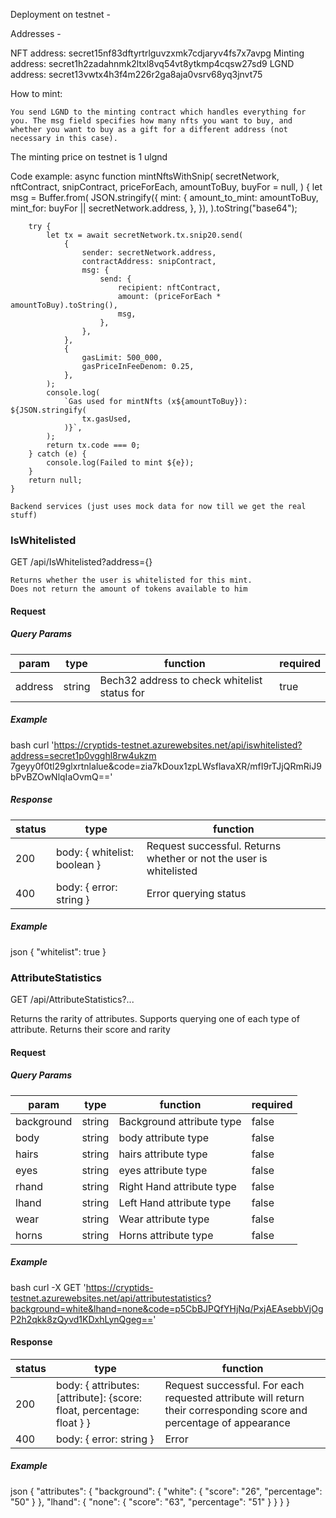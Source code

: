 Deployment on testnet -

Addresses -

NFT address: secret15nf83dftyrtrlguvzxmk7cdjaryv4fs7x7avpg
Minting address: secret1h2zadahnmk2ltxl8vq54vt8ytkmp4cqsw27sd9
LGND address: secret13vwtx4h3f4m226r2ga8aja0vsrv68yq3jnvt75


How to mint:

    You send LGND to the minting contract which handles everything for you. The msg field specifies how many nfts you want to buy, and whether you want to buy as a gift for a different address (not necessary in this case).
The minting price on testnet is 1 ulgnd

Code example:
    async function mintNftsWithSnip(
        secretNetwork,
        nftContract,
        snipContract,
        priceForEach,
        amountToBuy,
        buyFor = null,
    ) {
        let msg = Buffer.from(
            JSON.stringify({
                mint: {
                    amount_to_mint: amountToBuy,
                    mint_for: buyFor || secretNetwork.address,
                },
            }),
        ).toString("base64");

        try {
            let tx = await secretNetwork.tx.snip20.send(
                {
                    sender: secretNetwork.address,
                    contractAddress: snipContract,
                    msg: {
                        send: {
                            recipient: nftContract,
                            amount: (priceForEach * amountToBuy).toString(),
                            msg,
                        },
                    },
                },
                {
                    gasLimit: 500_000,
                    gasPriceInFeeDenom: 0.25,
                },
            );
            console.log(
                `Gas used for mintNfts (x${amountToBuy}): ${JSON.stringify(
                    tx.gasUsed,
                )}`,
            );
            return tx.code === 0;
        } catch (e) {
            console.log(Failed to mint ${e});
        }
        return null;
    }

    Backend services (just uses mock data for now till we get the real stuff)

### IsWhitelisted

GET /api/IsWhitelisted?address={}

    Returns whether the user is whitelisted for this mint.
    Does not return the amount of tokens available to him

#### Request

##### Query Params

| param   | type   | function                                     | required |
|---------|--------|----------------------------------------------|----------|
| address | string | Bech32 address to check whitelist status for | true     |

##### Example

bash
curl 'https://cryptids-testnet.azurewebsites.net/api/iswhitelisted?address=secret1p0vgghl8rw4ukzm
7geyy0f0tl29glxrtnlalue&code=zia7kDoux1zpLWsflavaXR/mfI9rTJjQRmRiJ9bPvBZOwNlqIaOvmQ=='


##### Response

| status | type                           | function                                                           |
|--------|--------------------------------|--------------------------------------------------------------------|
| 200    | body: { whitelist: boolean } | Request successful. Returns whether or not the user is whitelisted |
| 400    | body: { error: string }      | Error querying status                                              |

##### Example

json
{
    "whitelist": true
}

### AttributeStatistics

GET /api/AttributeStatistics?...

Returns the rarity of attributes. Supports querying one of each type of attribute.
    Returns their score and rarity

#### Request

##### Query Params

| param      | type   | function                  | required |
|------------|--------|---------------------------|----------|
| background | string | Background attribute type | false    |
| body       | string | body attribute type       | false    |
| hairs      | string | hairs attribute type      | false    |
| eyes       | string | eyes attribute type       | false    |
| rhand      | string | Right Hand attribute type | false    |
| lhand      | string | Left Hand attribute type  | false    |
| wear       | string | Wear attribute type       | false    |
| horns      | string | Horns attribute type      | false    |

##### Example

bash
curl -X GET 'https://cryptids-testnet.azurewebsites.net/api/attributestatistics?background=white&lhand=none&code=p5CbBJPQfYHjNq/PxjAEAsebbVjOgP2h2qkk8zQyvd1KDxhLynQgeg=='

#### Response

| status | type                                                                    | function                                                                                                            |
|--------|-------------------------------------------------------------------------|---------------------------------------------------------------------------------------------------------------------|
| 200    | body: { attributes: [attribute]: {score: float, percentage: float } } | Request successful. For each requested attribute will return their corresponding score and percentage of appearance |
| 400    | body: { error: string }                                               | Error                                                                                                               |


##### Example
json
{
    "attributes": {
    "background": {
        "white": {
            "score": "26",
                "percentage": "50"
        }
    },
    "lhand": {
        "none": {
            "score": "63",
                "percentage": "51"
        }
    }
}
}